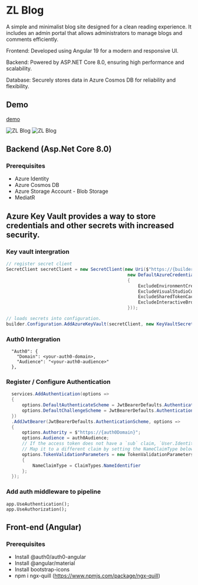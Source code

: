 # ZL Blog
A simple and minimalist blog site designed for a clean reading experience. It includes an admin portal that allows administrators to manage blogs and comments efficiently.

Frontend: Developed using Angular 19 for a modern and responsive UI.

Backend: Powered by ASP.NET Core 8.0, ensuring high performance and scalability.

Database: Securely stores data in Azure Cosmos DB for reliability and flexibility.

## Demo
[demo](https://zongyi.me/) 

![ZL Blog](https://stzlblog.blob.core.windows.net/app-images/site_1.png)
![ZL Blog](https://stzlblog.blob.core.windows.net/app-images/site_2.png)

## Backend (Asp.Net Core 8.0)
### Prerequisites

- Azure Identity
- Azure Cosmos DB
- Azure Storage Account - Blob Storage
- MediatR

## Azure Key Vault provides a way to store credentials and other secrets with increased security. 
### Key vault intergration
``` C#
// register secret client
SecretClient secretClient = new SecretClient(new Uri($"https://{builder.Configuration["Azure:KeyVault"]}.vault.azure.net"),
                                              new DefaultAzureCredential(new DefaultAzureCredentialOptions
                                              {
                                                  ExcludeEnvironmentCredential = true,
                                                  ExcludeVisualStudioCodeCredential = true,
                                                  ExcludeSharedTokenCacheCredential = true,
                                                  ExcludeInteractiveBrowserCredential = true,
                                              }));

// loads secrets into configuration.
builder.Configuration.AddAzureKeyVault(secretClient, new KeyVaultSecretManager());
```

### Auth0 Intergration
```
  "Auth0": {
    "Domain": <your-auth0-domain>,         
    "Audience": "<your-auth0-audience>" 
  },

```

### Register / Configure Authentication
``` C#
  services.AddAuthentication(options =>
  {
      options.DefaultAuthenticateScheme = JwtBearerDefaults.AuthenticationScheme;
      options.DefaultChallengeScheme = JwtBearerDefaults.AuthenticationScheme;
  })
  .AddJwtBearer(JwtBearerDefaults.AuthenticationScheme, options =>
  {
      options.Authority = $"https://{auth0Domain}";
      options.Audience = auth0Audience;
      // If the access token does not have a `sub` claim, `User.Identity.Name` will be `null`. 
      // Map it to a different claim by setting the NameClaimType below.
      options.TokenValidationParameters = new TokenValidationParameters
      {
          NameClaimType = ClaimTypes.NameIdentifier
      };
  });

```

### Add auth middleware to pipeline
```
app.UseAuthentication();
app.UseAuthorization();

```

## Front-end (Angular)
### Prerequisites

- Install @auth0/auth0-angular
- Install @angular/material 
- Install bootstrap-icons
- npm i ngx-quill (https://www.npmjs.com/package/ngx-quill)